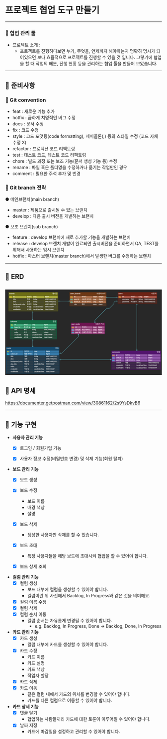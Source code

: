 # 프로젝트 협업 도구 만들기

---
### 🍄 협업 관리 툴
- 프로젝트 소개 :
  - 프로젝트를 진행하다보면 누가, 무엇을, 언제까지 해야하는지 명확히 명시가 되어있으면 보다 효율적으로 프로젝트를 진행할 수 있을 것 입니다.
    그렇기에 협업을 할 때 작업의 배분, 진행 현황 등을 관리하는 협업 툴을 만들어 보았습니다.
---
## 🍄 준비사항
### 🍄 Git convention
- feat : 새로운 기능 추가
- hotfix : 급하게 치명적인 버그 수정
- docs : 문서 수정
- fix : 코드 수정
- style : 코드 포맷팅(code formatting), 세미콜론(;) 등의 스타일 수정 (코드 자체 수정 X)
- refactor : 프로덕션 코드 리팩토링
- test : 테스트 코드, 테스트 코드 리팩토링
- chore : 빌드 과정 또는 보조 기능(문서 생성 기능 등) 수정
- rename : 파일 혹은 폴더명을 수정하거나 옮기는 작업만인 경우
- comment : 필요한 주석 추가 및 번경

### 🍄 Git branch 전략
● 메인브랜치(main branch)
- master : 제품으로 출시될 수 있는 브랜치
- develop : 다음 출시 버전을 개발하는 브랜치

● 보조 브랜치(sub branch)
- feature : develop 브랜치에 새로 추가할 기능을 개발하는 브랜치
- release : develop 브랜치 개발이 완료되면 출시버전을 준비하면서 QA, TEST를 위해서 사용하는 임시 브랜치
- hotfix : 마스터 브랜치(master branch)에서 발생한 버그를 수정하는 브랜치
---
## 🍄 ERD
![img.png](img.png)
---
## 🍄 API 명세
https://documenter.getpostman.com/view/30861162/2s9YsDkvB6

---
## 🍄 기능 구현
- **사용자 관리 기능**
    - [x]  로그인 / 회원가입 기능
    - [x]  사용자 정보 수정(비밀번호 변경) 및 삭제 기능(회원 탈퇴)


- **보드 관리 기능**
    - [x]  보드 생성
    - [x]  보드 수정
        - 보드 이름
        - 배경 색상
        - 설명
    - [x]  보드 삭제
        - 생성한 사용자만 삭제를 할 수 있습니다.
    - [x]  보드 초대
        - 특정 사용자들을 해당 보드에 초대시켜 협업을 할 수 있어야 합니다.
    - [x] 보드 상세 조회


- **컬럼 관리 기능**
    - [x]  컬럼 생성
        - 보드 내부에 컬럼을 생성할 수 있어야 합니다.
        - 컬럼이란 위 사진에서 Backlog, In Progress와 같은 것을 의미해요.
    - [x]  컬럼 이름 수정
    - [x]  컬럼 삭제
    - [x]  컬럼 순서 이동
        - 컬럼 순서는 자유롭게 변경될 수 있어야 합니다.
            - e.g. Backlog, In Progress, Done → Backlog, Done, In Progress


- **카드 관리 기능**
    - [x]  카드 생성
        - 컬럼 내부에 카드를 생성할 수 있어야 합니다.
    - [x]  카드 수정
        - 카드 이름
        - 카드 설명
        - 카드 색상
        - 작업자 할당
    - [x]  카드 삭제
    - [x]  카드 이동
        - 같은 컬럼 내에서 카드의 위치를 변경할 수 있어야 합니다.
        - 카드를 다른 컬럼으로 이동할 수 있어야 합니다.


- **카드 상세 기능**
    - [x]  댓글 달기
        - 협업하는 사람들끼리 카드에 대한 토론이 이루어질 수 있어야 합니다.
    - [x]  날짜 지정
        - 카드에 마감일을 설정하고 관리할 수 있어야 합니다.
